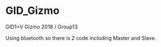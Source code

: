 # GID_Gizmo
GID1+V Gizmo 2018 / Group13

Using bluetooth so there is 2 code including Master and Slave.

